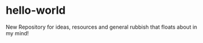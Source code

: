 # hello-world
New Repository for ideas, resources and general rubbish that floats about in my mind!
